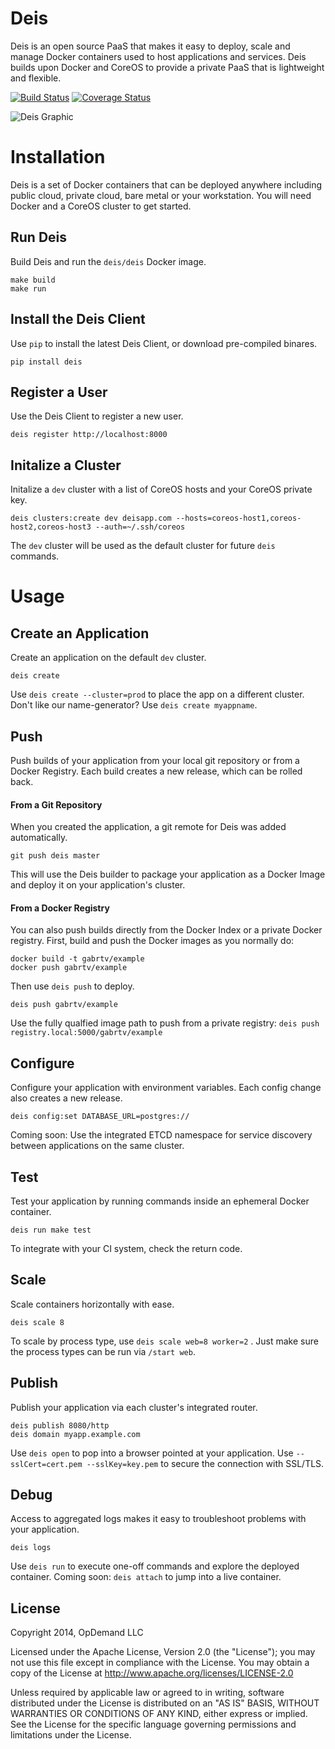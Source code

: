 # Deis

Deis is an open source PaaS that makes it easy to deploy, scale and manage Docker containers used to host applications and services. Deis builds upon Docker and CoreOS to provide a private PaaS that is lightweight and flexible.  

[![Build Status](https://travis-ci.org/opdemand/deis.png?branch=master)](https://travis-ci.org/opdemand/deis)
[![Coverage Status](https://coveralls.io/repos/opdemand/deis/badge.png?branch=master)](https://coveralls.io/r/opdemand/deis?branch=master)

![Deis Graphic](https://s3-us-west-2.amazonaws.com/deis-images/deis-graphic.png)

# Installation

Deis is a set of Docker containers that can be deployed anywhere including public cloud, private cloud, bare metal or your workstation.  You will need Docker and a CoreOS cluster to get started.

## Run Deis

Build Deis and run the `deis/deis` Docker image.

```
make build
make run
```

## Install the Deis Client
Use `pip` to install the latest Deis Client, or download pre-compiled binares.

```
pip install deis
```

## Register a User
Use the Deis Client to register a new user.

```
deis register http://localhost:8000
```

## Initalize a Cluster

Initalize a `dev` cluster with a list of CoreOS hosts and your CoreOS private key.

```
deis clusters:create dev deisapp.com --hosts=coreos-host1,coreos-host2,coreos-host3 --auth=~/.ssh/coreos
```

The `dev` cluster will be used as the default cluster for future `deis` commands.

# Usage

## Create an Application
Create an application on the default `dev` cluster.

```
deis create
```

Use `deis create --cluster=prod` to place the app on a different cluster.  Don't like our name-generator?  Use `deis create myappname`.
 
## Push
Push builds of your application from your local git repository or from a Docker Registry.  Each build creates a new release, which can be rolled back.

#### From a Git Repository
When you created the application, a git remote for Deis was added automatically.

```
git push deis master
```
This will use the Deis builder to package your application as a Docker Image and deploy it on your application's cluster.

#### From a Docker Registry

You can also push builds directly from the Docker Index or a private Docker registry.  First, build and push the Docker images as you normally do:

```
docker build -t gabrtv/example
docker push gabrtv/example
```

Then use `deis push` to deploy.

```
deis push gabrtv/example
```

Use the fully qualfied image path to push from a private registry: `deis push registry.local:5000/gabrtv/example`

## Configure
Configure your application with environment variables.  Each config change also creates a new release.

```
deis config:set DATABASE_URL=postgres://
```

Coming soon: Use the integrated ETCD namespace for service discovery between applications on the same cluster.

## Test
Test your application by running commands inside an ephemeral Docker container.

```
deis run make test
```

To integrate with your CI system, check the return code.

## Scale
Scale containers horizontally with ease.

```
deis scale 8
```

To scale by process type, use `deis scale web=8 worker=2` .  Just make sure the process types can be run via `/start web`.

## Publish
Publish your application via each cluster's integrated router.

```
deis publish 8080/http
deis domain myapp.example.com
```

Use `deis open` to pop into a browser pointed at your application.  Use `--sslCert=cert.pem --sslKey=key.pem` to secure the connection with SSL/TLS.

## Debug
Access to aggregated logs makes it easy to troubleshoot problems with your application.

```
deis logs
```

Use `deis run` to execute one-off commands and explore the deployed container.  Coming soon: `deis attach` to jump into a live container.

## License

Copyright 2014, OpDemand LLC

Licensed under the Apache License, Version 2.0 (the "License"); you may not use this file except in compliance with the License. You may obtain a copy of the License at <http://www.apache.org/licenses/LICENSE-2.0>

Unless required by applicable law or agreed to in writing, software distributed under the License is distributed on an "AS IS" BASIS, WITHOUT WARRANTIES OR CONDITIONS OF ANY KIND, either express or implied. See the License for the specific language governing permissions and limitations under the License.

